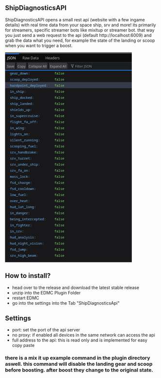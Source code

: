 ## ShipDiagnosticsAPI
ShipDiagnosticsAPI opens a small rest api (website with a few ingame details) with real time data from your space ship, srv and more!
its primarily for streamers, specific streamer bots like mixitup or streamer bot. that way you  just send a web request to the api (default http://localhost:6009) and grab the data what you need, 
for example the state of the landing or scoop when you want to trigger a boost.

![Screenshot](/images/screenshot_1.png)

## How to install?
- head over to the release and download the latest stable release
- unzip into the EDMC Plugin Folder
- restart EDMC
- go into the settings into the Tab "ShipDiagnosticsApi"

## Settings
- port: set the port of the api server
- no proxy: if enabled all devices in the same network can access the api
- full address to the api: this is read only and is implemented for easy copy paste

### there is a mix it up example command in the plugin directory aswell. this command will disable the landing gear and scoop before boosting. after boost they change to the original state.